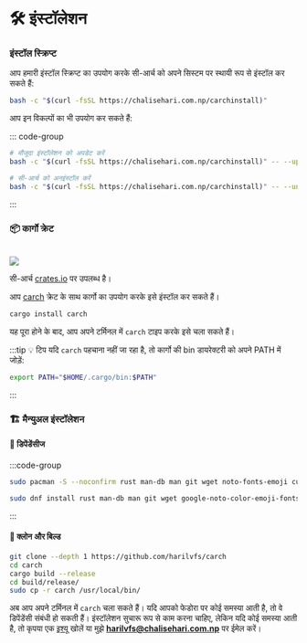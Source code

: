 # 🛠️ इंस्टॉलेशन

### इंस्टॉल स्क्रिप्ट

आप हमारी इंस्टॉल स्क्रिप्ट का उपयोग करके सी-आर्च को अपने सिस्टम पर स्थायी रूप से इंस्टॉल कर सकते हैं:

```sh
bash -c "$(curl -fsSL https://chalisehari.com.np/carchinstall)"
```

आप इन विकल्पों का भी उपयोग कर सकते हैं:

::: code-group

```sh [अपडेट]
# मौजूदा इंस्टॉलेशन को अपडेट करें
bash -c "$(curl -fsSL https://chalisehari.com.np/carchinstall)" -- --update
```

```sh [अनइंस्टॉल]
# सी-आर्च को अनइंस्टॉल करें
bash -c "$(curl -fsSL https://chalisehari.com.np/carchinstall)" -- --uninstall
```
:::

### 📦 कार्गो क्रेट

<br>

<img src="https://img.shields.io/crates/v/carch?style=for-the-badge&logo=rust&color=f5a97f&logoColor=fe640b&labelColor=171b22" >

सी-आर्च [crates.io](https://crates.io/) पर उपलब्ध है।

आप [carch](https://crates.io/crates/carch) क्रेट के साथ कार्गो का उपयोग करके इसे इंस्टॉल कर सकते हैं।

```sh
cargo install carch
```

यह पूरा होने के बाद, आप अपने टर्मिनल में `carch` टाइप करके इसे चला सकते हैं।

:::tip :bulb: टिप
यदि `carch` पहचाना नहीं जा रहा है, तो कार्गो की bin डायरेक्टरी को अपने PATH में जोड़ें:

```sh
export PATH="$HOME/.cargo/bin:$PATH"
```

:::

### 🏗️ मैन्युअल इंस्टॉलेशन

#### 📜 डिपेंडेंसीज

:::code-group

```sh [<i class="devicon-archlinux-plain"></i> आर्च]
sudo pacman -S --noconfirm rust man-db man git wget noto-fonts-emoji curl bash-completion ttf-nerd-fonts-symbols ttf-jetbrains-mono-nerd cargo fzf glibc gcc
```

```sh [<i class="devicon-fedora-plain"></i> फेडोरा]
sudo dnf install rust man-db man git wget google-noto-color-emoji-fonts google-noto-emoji-fonts jetbrains-mono-fonts-all bash-completion-devel curl cargo fzf glibc gcc -y
```
:::

#### 🔧 क्लोन और बिल्ड

```sh
git clone --depth 1 https://github.com/harilvfs/carch
cd carch
cargo build --release
cd build/release/
sudo cp -r carch /usr/local/bin/
```

अब आप अपने टर्मिनल में `carch` चला सकते हैं। यदि आपको फेडोरा पर कोई समस्या आती है, तो वे डिपेंडेंसी संबंधी हो सकती हैं। इंस्टॉलेशन सुचारू रूप से काम करना चाहिए, लेकिन यदि कोई समस्या आती है, तो कृपया एक [इश्यू](https://github.com/harilvfs/carch/issues) खोलें या मुझे **harilvfs@chalisehari.com.np** पर ईमेल करें।